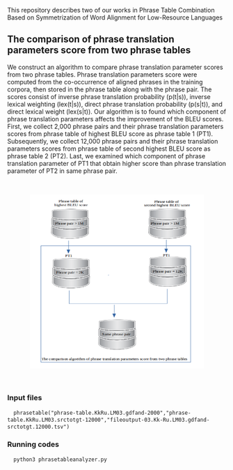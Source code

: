 This repository describes two of our works in Phrase Table Combination Based on Symmetrization of Word Alignment for Low-Resource Languages

## The comparison of phrase translation parameters score from two phrase tables
We construct an algorithm to compare phrase translation parameter scores from two phrase tables. 
Phrase translation parameters score were computed from the co-occurrence of aligned phrases in the training corpora, then stored in the phrase table along with the phrase pair. The scores consist of inverse phrase translation probability (p(t|s)), inverse lexical weighting (lex(t|s)), direct phrase translation probability (p(s|t)), and direct lexical weight (lex(s|t)). Our algorithm is to found which component of phrase translation parameters affects the improvement of the BLEU scores. First, we collect 2,000 phrase pairs and their phrase translation parameters scores from phrase table of highest BLEU score as phrase table 1 (PT1). Subsequently, we collect 12,000 phrase pairs and their phrase translation parameters scores from phrase table of second highest BLEU score as phrase table 2 (PT2). Last, we examined which component of phrase translation parameter of PT1 that obtain higher score than phrase translation parameter of PT2 in same phrase pair.

<br>
<p align="center">
<img height="400" width="400" src="https://github.com/s4d3/PhraseTableCombination/blob/master/TheComparisonAlgorithm.png" />
</p>  
<br>

### Input files
```
  phrasetable("phrase-table.KkRu.LM03.gdfand-2000","phrase-table.KkRu.LM03.srctotgt-12000","fileoutput-03.Kk-Ru.LM03.gdfand-srctotgt.12000.tsv")

```

### Running codes

```
  python3 phrasetableanalyzer.py

```
